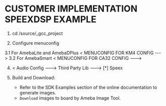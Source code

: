 # CUSTOMER IMPLEMENTATION SPEEXDSP EXAMPLE

1. cd <sdk>/source/<board>_gcc_project

2. Configure menuconfig

3.1 For AmebaLite and AmebaDPlus
< MENUCONFIG FOR KM4 CONFIG  --->
3.2 For AmebaSmart
< MENUCONFIG FOR CA32 CONFIG  --->

4.
    < Audio Config  --->
        Third Party Lib  --->
            [*] Speex

5. Build and Download:
   * Refer to the SDK Examples section of the online documentation to generate images.
   * `Download` images to board by Ameba Image Tool.



